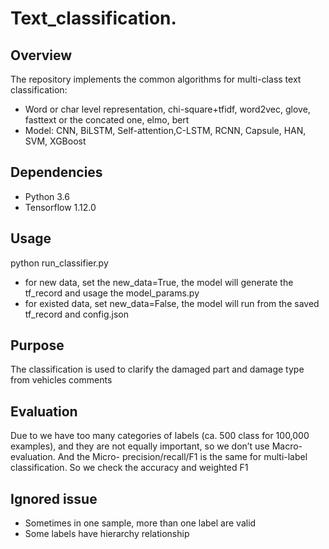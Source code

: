 # Text_classification.

## Overview
The repository implements the common algorithms for multi-class text classification:
- Word or char level representation, chi-square+tfidf, word2vec, glove, fasttext or the concated one, elmo, bert
- Model: CNN, BiLSTM, Self-attention,C-LSTM, RCNN, Capsule, HAN, SVM, XGBoost

## Dependencies
- Python 3.6
- Tensorflow 1.12.0

## Usage
python run_classifier.py
- for new data, set the new_data=True, the model will generate the tf_record and usage the model_params.py
- for existed data, set new_data=False, the model will run from the saved tf_record and config.json

## Purpose
The classification is used to clarify the damaged part and damage type from vehicles comments

## Evaluation
Due to we have too many categories of labels (ca. 500 class for 100,000 examples), and they are not equally important, so we don’t use Macro- evaluation. And the Micro- precision/recall/F1 is the same for multi-label classification. So we check the accuracy and weighted F1

## Ignored issue
- Sometimes in one sample, more than one label are valid
- Some labels have hierarchy relationship
